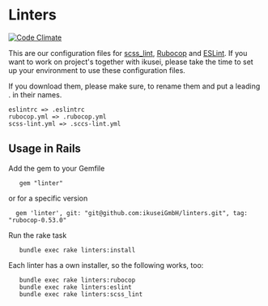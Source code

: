 # Linters

[![Code Climate](https://codeclimate.com/repos/57d18afa46cfc50aa1000c33/badges/903cfe94e756c25b5e38/gpa.svg)](https://codeclimate.com/repos/57d18afa46cfc50aa1000c33/feed)

This are our configuration files for [scss_lint](https://github.com/brigade/scss-lint), [Rubocop](https://github.com/bbatsov/rubocop) and [ESLint](http://eslint.org/).
If you want to work on project's together with ikusei, please take the time to set up your environment to use these configuration files.

If you download them, please make sure, to rename them and put a leading . in their names.

```
eslintrc => .eslintrc
rubocop.yml => .rubocop.yml
scss-lint.yml => .sccs-lint.yml
```


## Usage in Rails

Add the gem to your Gemfile

```
   gem "linter"
```

or for a specific version

```
  gem 'linter', git: "git@github.com:ikuseiGmbH/linters.git", tag: "rubocop-0.53.0"
```

Run the rake task

```
   bundle exec rake linters:install
```

Each linter has a own installer, so the following works, too:

```
   bundle exec rake linters:rubocop
   bundle exec rake linters:eslint
   bundle exec rake linters:scss_lint
```
